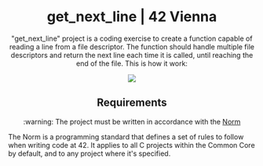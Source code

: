 <h1 align="center"> get_next_line | 42 Vienna</h1>

<p align="center">"get_next_line" project is a coding exercise to create a function capable of reading a line from a file descriptor. The function should handle multiple file descriptors and return the next line each time it is called, until reaching the end of the file. This is how it work:</p>
<p align="center" alt="screenshot of how get_next_line project works"><img src="https://github.com/LaDeMonika/42-Vienna-CommonCore/assets/128793184/00d23b2c-8c6d-41f4-af46-1f113d71e036"></p>


<h2 align="center" id="requirements"> Requirements </h2>

<p  align="center"> :warning: The project must be written in accordance with the <a href="https://github.com/42School/norminette/blob/master/pdf/en.norm.pdf" target="_blank">Norm</a> </p>
The Norm  is a programming standard that defines a set of rules to follow when writing code at 42. It applies to all C projects within the Common Core by default, and
to any project where it's specified.
